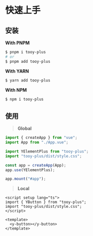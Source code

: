 # 快速上手

## 安装

**With PNPM**

```bash
$ pnpm i tooy-plus
# or
$ pnpm add tooy-plus
```

**With YARN**

```bash
$ yarn add tooy-plus
```

**With NPM**

```bash
$ npm i tooy-plus
```

## 使用

> **Global**

```ts
import { createApp } from "vue";
import App from "./App.vue";

import YElementPlus from "tooy-plus";
import "tooy-plus/dist/style.css";

const app = createApp(App);
app.use(YElementPlus);

app.mount("#app");
```

> **Local**

```vue
<script setup lang="ts">
import { YButton } from "tooy-plus";
import "tooy-plus/dist/style.css";
</script>

<template>
  <y-button></y-button>
</template>
```
